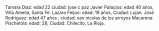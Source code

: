 Tamara Diaz: edad 22 ciudad: jose c paz
Javier Palacios: edad 40 años, Villa Amelia, Santa Fe.
Lazaro Feijoo: edad: 19 años, Ciudad: Lujan.
José Rodriguez: edad 47 años , ciudad: san nicolas de los arroyos
Macarena Pischetola: edad: 28, Ciudad: Chilecito, La Rioja.
